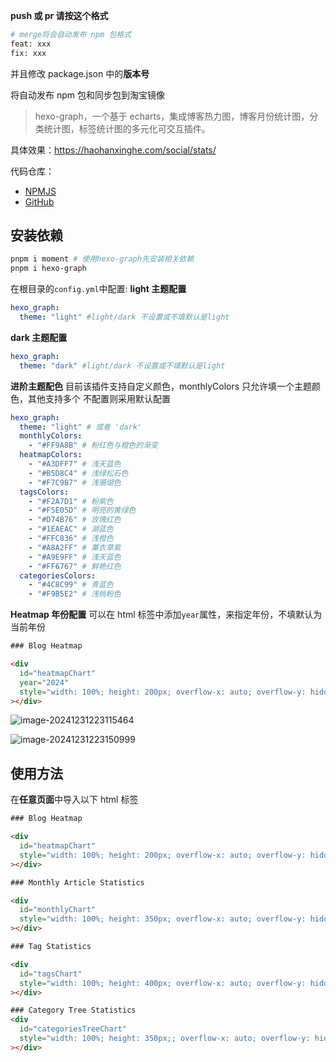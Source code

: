 **push 或 pr 请按这个格式**

```bash
# merge将会自动发布 npm 包格式
feat: xxx
fix: xxx
```

并且修改 package.json 中的**版本号**

将自动发布 npm 包和同步包到淘宝镜像

> hexo-graph，一个基于 echarts，集成博客热力图，博客月份统计图，分类统计图，标签统计图的多元化可交互插件。

具体效果：https://haohanxinghe.com/social/stats/

代码仓库：

- [NPMJS](https://www.npmjs.com/package/hexo-graph?activeTab=readme)
- [GitHub](https://github.com/codepzj/hexo-graph)

## 安装依赖

```bash
pnpm i moment # 使用hexo-graph先安装相关依赖
pnpm i hexo-graph
```

在根目录的`config.yml`中配置:
**light 主题配置**

```yaml
hexo_graph:
  theme: "light" #light/dark 不设置或不填默认是light
```

**dark 主题配置**

```yaml
hexo_graph:
  theme: "dark" #light/dark 不设置或不填默认是light
```

**进阶主题配色**
目前该插件支持自定义颜色，monthlyColors 只允许填一个主题颜色，其他支持多个
不配置则采用默认配置

```yaml
hexo_graph:
  theme: "light" # 或者 'dark'
  monthlyColors:
    - "#FF9A8B" # 粉红色与橙色的渐变
  heatmapColors:
    - "#A3DFF7" # 浅天蓝色
    - "#B5D8C4" # 浅绿松石色
    - "#F7C9B7" # 浅珊瑚色
  tagsColors:
    - "#F2A7D1" # 粉紫色
    - "#F5E05D" # 明亮的黄绿色
    - "#D74B76" # 玫瑰红色
    - "#1EAEAC" # 湖蓝色
    - "#FFC836" # 浅橙色
    - "#A8A2FF" # 薰衣草紫
    - "#A9E9FF" # 浅天蓝色
    - "#FF6767" # 鲜艳红色
  categoriesColors:
    - "#4C8C99" # 青蓝色
    - "#F9B5E2" # 浅桃粉色
```

**Heatmap 年份配置**
可以在 html 标签中添加`year`属性，来指定年份，不填默认为当前年份

```html
### Blog Heatmap

<div
  id="heatmapChart"
  year="2024"
  style="width: 100%; height: 200px; overflow-x: auto; overflow-y: hidden; border-radius: 10px; padding: 10px;box-shadow: 0 2px 10px rgba(0, 0, 0, 0.1);"
></div>
```

![image-20241231223115464](https://image.codepzj.cn/image/202412312231916.png)

![image-20241231223150999](https://image.codepzj.cn/image/202412312231480.png)

## 使用方法

在**任意页面**中导入以下 html 标签

```html
### Blog Heatmap

<div
  id="heatmapChart"
  style="width: 100%; height: 200px; overflow-x: auto; overflow-y: hidden; border-radius: 10px; padding: 10px;box-shadow: 0 2px 10px rgba(0, 0, 0, 0.1);"
></div>

### Monthly Article Statistics

<div
  id="monthlyChart"
  style="width: 100%; height: 350px; overflow-x: auto; overflow-y: hidden; border-radius: 10px; padding: 10px;box-shadow: 0 2px 10px rgba(0, 0, 0, 0.1);"
></div>

### Tag Statistics

<div
  id="tagsChart"
  style="width: 100%; height: 400px; overflow-x: auto; overflow-y: hidden; border-radius: 10px; padding: 10px;box-shadow: 0 2px 10px rgba(0, 0, 0, 0.1);"
></div>

### Category Tree Statistics
<div
  id="categoriesTreeChart"
  style="width: 100%; height: 350px;; overflow-x: auto; overflow-y: hidden; border-radius: 10px; padding: 10px;box-shadow: 0 2px 10px rgba(0, 0, 0, 0.1);"
></div>
```

